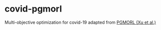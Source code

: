 # covid-pgmorl
Multi-objective optimization for covid-19 adapted from [PGMORL (Xu et al.)](https://github.com/mit-gfx/PGMORL)

